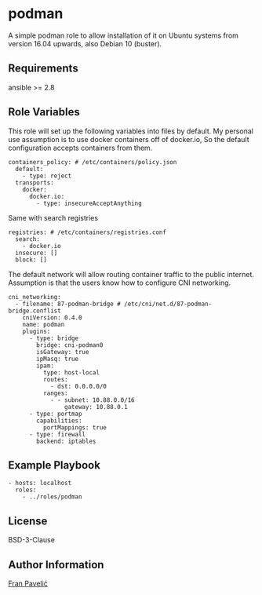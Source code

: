 podman
=========

A simple podman role to allow installation of it on Ubuntu systems from version 16.04 upwards, also Debian 10 (buster).

Requirements
------------
ansible >= 2.8

Role Variables
--------------

This role will set up the following variables into files by default.
My personal use assumption is to use docker containers off of docker.io,
So the default configuration accepts containers from them.
```
containers_policy: # /etc/containers/policy.json
  default:
    - type: reject
  transports:
    docker:
      docker.io:
        - type: insecureAcceptAnything
```

Same with search registries
```
registries: # /etc/containers/registries.conf
  search:
    - docker.io
  insecure: []
  block: []
```

The default network will allow routing container traffic to the public internet.
Assumption is that the users know how to configure CNI networking.
```
cni_networking:
  - filename: 87-podman-bridge # /etc/cni/net.d/87-podman-bridge.conflist
    cniVersion: 0.4.0
    name: podman
    plugins:
      - type: bridge
        bridge: cni-podman0
        isGateway: true
        ipMasq: true
        ipam:
          type: host-local
          routes:
            - dst: 0.0.0.0/0
          ranges:
            - - subnet: 10.88.0.0/16
                gateway: 10.88.0.1
      - type: portmap
        capabilities:
          portMappings: true
      - type: firewall
        backend: iptables
```

Example Playbook
----------------

```
- hosts: localhost
  roles:
    - ../roles/podman
```

License
-------
BSD-3-Clause

Author Information
------------------

[Fran Pavelić](https://github.com/vrga/)
